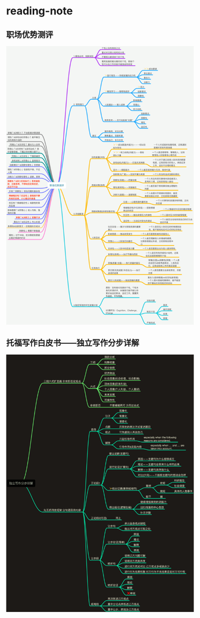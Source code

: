 # reading-note

## 职场优势测评

![职场优势测评](media/%E8%81%8C%E5%9C%BA%E4%BC%98%E5%8A%BF%E6%B5%8B%E8%AF%84.png)

## 托福写作白皮书——独立写作分步详解

![托福写作白皮书——独立写作分步详解](media/%E6%89%98%E7%A6%8F%E5%86%99%E4%BD%9C%E7%99%BD%E7%9A%AE%E4%B9%A6%E2%80%94%E2%80%94%E7%8B%AC%E7%AB%8B%E5%86%99%E4%BD%9C%E5%88%86%E6%AD%A5%E8%AF%A6%E8%A7%A3.png)


